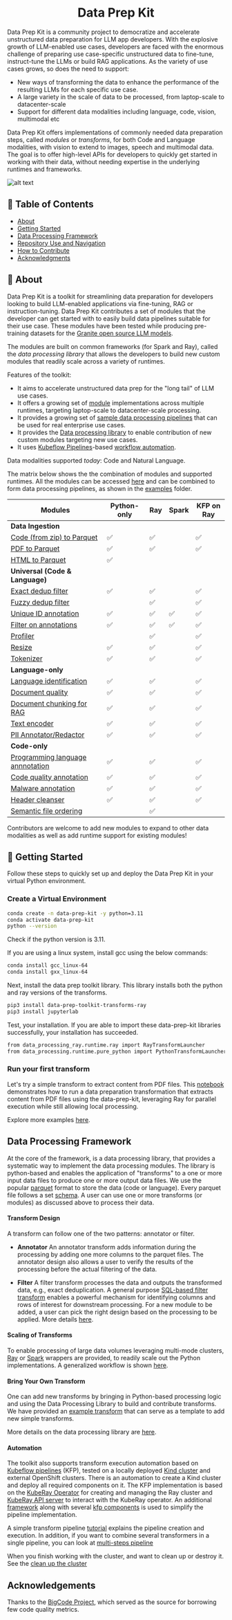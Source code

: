 

<h1 align="center">Data Prep Kit</h1>

<div align="center"> 

<?  [![Status](https://img.shields.io/badge/status-active-success.svg)]() ?>
<?  [![GitHub Issues](https://img.shields.io/github/issues/kylelobo/The-Documentation-Compendium.svg)](https://github.com/IBM/data-prep-kit/issues) ?>
<?  [![GitHub Pull Requests](https://img.shields.io/github/issues-pr/kylelobo/The-Documentation-Compendium.svg)](https://github.com/IBM/data-prep-kit/pulls) ?>
</div> 

Data Prep Kit is a community project to democratize and accelerate unstructured data preparation for LLM app developers. 
With the explosive growth of LLM-enabled use cases, developers are faced with the enormous challenge of preparing use case-specific unstructured data to fine-tune, instruct-tune the LLMs or build RAG applications.
As the variety of use cases grows, so does the need to support:

- New ways of transforming the data to enhance the performance of the resulting LLMs for each specific use case.
- A large variety in the scale of data to be processed, from laptop-scale to datacenter-scale
- Support for different data modalities including language, code, vision, multimodal etc

Data Prep Kit offers implementations of commonly needed data preparation steps, called *modules* or *transforms*, for both Code and Language modalities, with vision to extend to images, speech and multimodal data. 
The goal is to offer high-level APIs for developers to quickly get started in working with their data, without needing expertise in the underlying runtimes and frameworks.

![alt text](doc/Data-prep-kit-diagram.png)


## 📝 Table of Contents
- [About](#about)
- [Getting Started](#gettingstarted)
- [Data Processing Framework](#data-proc-lib)
- [Repository Use and Navigation](doc/repo.md)
- [How to Contribute](CONTRIBUTING.md)
- [Acknowledgments](#acknowledgement)

## &#x1F4D6; About <a name = "about"></a>
Data Prep Kit is a toolkit for streamlining data preparation for developers looking to build LLM-enabled applications via fine-tuning, RAG or instruction-tuning.
Data Prep Kit contributes a set of modules that the developer can get started with to easily build data pipelines suitable for their use case.
These modules have been tested while producing pre-training datasets for the [Granite open source LLM models](https://huggingface.co/ibm-granite).

The modules are built on common frameworks (for Spark and Ray), called the *data processing library* that allows the developers to build new custom modules that readily scale across a variety of runtimes.

Features of the toolkit: 

- It aims to accelerate unstructured data prep for the "long tail" of LLM use cases.
- It offers a growing set of [module](transforms) implementations across multiple runtimes, targeting laptop-scale to datacenter-scale processing.
- It provides a growing set of [sample data processing pipelines](examples) that can be used for real enterprise use cases.
- It provides the [Data processing library](data-processing-lib/ray) to enable contribution of new custom modules targeting new use cases.
- It uses [Kubeflow Pipelines](https://www.kubeflow.org/docs/components/pipelines/v1/introduction/)-based [workflow automation](kfp/doc/simple_transform_pipeline.md).

Data modalities supported _today_: Code and Natural Language.

The matrix below shows the the combination of modules and supported runtimes. All the modules can be accessed [here](transforms) and can be combined to form data processing pipelines, as shown in the [examples](examples) folder. 


| Modules                          | Python-only        | Ray              | Spark            | KFP on Ray             |
|----------------------------------|--------------------|------------------|------------------|------------------------|
| **Data Ingestion**         |                    |                  |                  |                        |
| [Code (from zip) to Parquet](transforms/code/code2parquet/python/README.md)       | :white_check_mark: |:white_check_mark:|                  |:white_check_mark:      |
| [PDF to Parquet](transforms/language/pdf2parquet/python/README.md)         | :white_check_mark: |:white_check_mark:|                  |:white_check_mark:      |
|[HTML to Parquet](transforms/universal/html2parquet/python/README.md)                 |:white_check_mark:|                  |                  |                        |
| **Universal (Code & Language)**  |                    |                  |                  |                        | 
| [Exact dedup filter](transforms/universal/ededup/ray/README.md)               | :white_check_mark: |:white_check_mark:|                  |:white_check_mark:      |
| [Fuzzy dedup filter](transforms/universal/fdedup/ray/README.md)               |                    |:white_check_mark:|                  |:white_check_mark:      |
| [Unique ID annotation](transforms/universal/doc_id/ray/README.md)                | :white_check_mark: |:white_check_mark:|:white_check_mark:|:white_check_mark:      |
| [Filter on annotations](transforms/universal/filter/python/README.md)            | :white_check_mark: |:white_check_mark:|:white_check_mark:|:white_check_mark:      |
| [Profiler](transforms/universal/profiler/ray/README.md)                        |                    |:white_check_mark:|                  |:white_check_mark:      |
| [Resize](transforms/universal/resize/python/README.md)                           | :white_check_mark: |:white_check_mark:|                  |:white_check_mark:      |
| [Tokenizer](transforms/universal/tokenization/python/README.md)                        | :white_check_mark: |:white_check_mark:|                  |:white_check_mark:      |
| **Language-only**                |                    |                  |                  |                        |
| [Language identification](transforms/language/lang_id/python/README.md)          | :white_check_mark: |:white_check_mark:|                  |:white_check_mark:      |
| [Document quality](transforms/language/doc_quality/python/README.md)                 | :white_check_mark: |:white_check_mark:|                  |:white_check_mark:      |
| [Document chunking for RAG](transforms/language/doc_chunk/python/README.md)         | :white_check_mark: |:white_check_mark:|                  |:white_check_mark:      |
| [Text encoder](transforms/language/text_encoder/python/README.md)                     | :white_check_mark: |:white_check_mark:|                  |:white_check_mark:      |
| [PII Annotator/Redactor](transforms/language/pii_redactor/python/README.md)| :white_check_mark:| :white_check_mark: | | :white_check_mark: |
| **Code-only**                    |                    |                  |                  |                        |
| [Programming language annnotation](transforms/code/proglang_select/python/README.md) | :white_check_mark: |:white_check_mark:|                  |:white_check_mark:      |
| [Code quality annotation](transforms/code/code_quality/python/README.md)          | :white_check_mark: |:white_check_mark:|                  |:white_check_mark:      |
| [Malware annotation](transforms/code/malware/python/README.md)               | :white_check_mark: |:white_check_mark:|                  |:white_check_mark:      |
| [Header cleanser](transforms/code/header_cleanser/python/README.md)                  | :white_check_mark: |:white_check_mark:|                  |:white_check_mark:      |
| [Semantic file ordering](transforms/code/repo_level_ordering/ray/README.md)              |                    |:white_check_mark:|                  |                        |


Contributors are welcome to add new modules to expand to other data modalities as well as add runtime support for existing modules!

## &#x1F680; Getting Started <a name = "gettingstarted"></a>

Follow these steps to quickly set up and deploy the Data Prep Kit in your virtual Python environment.

### Create a Virtual Environment

```bash
conda create -n data-prep-kit -y python=3.11
conda activate data-prep-kit
python --version
```
Check if the python version is 3.11. 

If you are using a linux system, install gcc using the below commands:

```bash
conda install gcc_linux-64
conda install gxx_linux-64
```
Next, install the data prep toolkit library. This library installs both the python and ray versions of the transforms.
```bash
pip3 install data-prep-toolkit-transforms-ray
pip3 install jupyterlab

```
Test, your installation. If you are able to import these data-prep-kit libraries successfully, your installation has succeeded. 
```bash
from data_processing_ray.runtime.ray import RayTransformLauncher
from data_processing.runtime.pure_python import PythonTransformLauncher
```
### Run your first transform

Let's try a simple transform to extract content from PDF files. This [notebook](examples/notebooks/Run_your_first_transform.ipynb) demonstrates how to run a data preparation transformation that extracts content from PDF files using the data-prep-kit, leveraging Ray for parallel execution while still allowing local processing.

Explore more examples [here](examples/notebooks).

## Data Processing Framework <a name = "data-proc-lib"></a>
At the core of the framework, is a data processing library, that provides a systematic way to implement the data processing modules. The library is python-based and enables the application of "transforms" to a one or more input data files to produce one or more output data files. We use the popular [parquet](https://arrow.apache.org/docs/python/parquet.html) format to store the data (code or language). 
Every parquet file follows a set [schema](transforms/code/code2parquet/python/README.md). A user can use one or more transforms (or modules) as discussed above to process their data. 

#### Transform Design
A transform can follow one of the two patterns: annotator or filter.

- **Annotator** An annotator transform adds information during the processing by adding one more columns to the parquet files.
The annotator design also allows a user to verify the results of the processing before the actual filtering of the data.

- **Filter** A filter transform processes the data and outputs the transformed data, e.g., exact deduplication.
A general purpose [SQL-based filter transform](transforms/universal/filter) enables a powerful mechanism for identifying columns and rows of interest for downstream processing.
For a new module to be added, a user can pick the right design based on the processing to be applied. More details [here](transforms). 

#### Scaling of Transforms
To enable processing of large data volumes leveraging multi-mode clusters, [Ray](https://docs.ray.io/en/latest/index.html) 
or [Spark](https://spark.apache.org) wrappers are provided, to readily scale out the Python implementations.
A generalized workflow is shown [here](doc/data-processing.md).

#### Bring Your Own Transform 
One can add new transforms by bringing in Python-based processing logic and using the Data Processing Library to build and contribute transforms. We have provided an [example transform](transforms/universal/noop) that can serve as a template to add new simple transforms. 

More details on the data processing library are [here](data-processing-lib/doc/overview.md). 

#### Automation
The toolkit also supports transform execution automation based on 
[Kubeflow pipelines](https://www.kubeflow.org/docs/components/pipelines/v1/introduction/) (KFP),
tested on a locally deployed [Kind cluster](https://kind.sigs.k8s.io/) and external OpenShift clusters. There is an 
automation to create a Kind cluster and deploy all required components on it.
The KFP implementation is based on the [KubeRay Operator](https://docs.ray.io/en/master/cluster/kubernetes/getting-started.html)
for creating and managing the Ray cluster and [KubeRay API server](https://github.com/ray-project/kuberay/tree/master/apiserver)
to interact with the KubeRay operator. An additional [framework](kfp/kfp_support_lib) along with several
[kfp components](kfp/kfp_ray_components) is used to simplify the pipeline implementation.

A simple transform pipeline [tutorial](kfp/doc/simple_transform_pipeline.md) explains the pipeline creation and execution. 
In addition, if you want to combine several transformers in a single pipeline, you can look at [multi-steps pipeline](kfp/doc/multi_transform_pipeline.md) 

When you finish working with the cluster, and want to clean up or destroy it. See the 
[clean up the cluster](kfp/doc/setup.md#cleanup)

## Acknowledgements <a name = "acknowledgement"></a>
Thanks to the [BigCode Project](https://github.com/bigcode-project), which served as the source for borrowing few code quality metrics.





